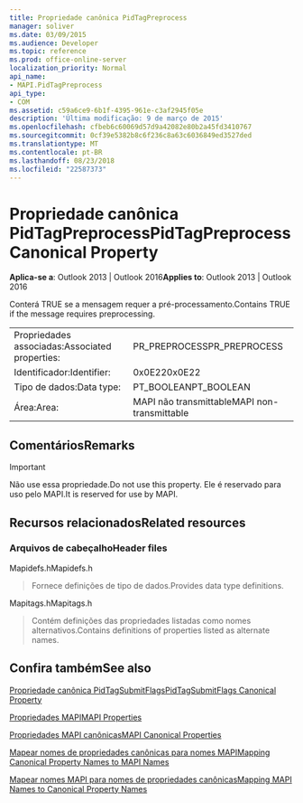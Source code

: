 ```yaml
---
title: Propriedade canônica PidTagPreprocess
manager: soliver
ms.date: 03/09/2015
ms.audience: Developer
ms.topic: reference
ms.prod: office-online-server
localization_priority: Normal
api_name:
- MAPI.PidTagPreprocess
api_type:
- COM
ms.assetid: c59a6ce9-6b1f-4395-961e-c3af2945f05e
description: 'Última modificação: 9 de março de 2015'
ms.openlocfilehash: cfbeb6c60069d57d9a42082e80b2a45fd3410767
ms.sourcegitcommit: 0cf39e5382b8c6f236c8a63c6036849ed3527ded
ms.translationtype: MT
ms.contentlocale: pt-BR
ms.lasthandoff: 08/23/2018
ms.locfileid: "22587373"
---
```

# <a name="pidtagpreprocess-canonical-property"></a><span data-ttu-id="d5050-103">Propriedade canônica PidTagPreprocess</span><span class="sxs-lookup"><span data-stu-id="d5050-103">PidTagPreprocess Canonical Property</span></span>

  
  
<span data-ttu-id="d5050-104">**Aplica-se a**: Outlook 2013 | Outlook 2016</span><span class="sxs-lookup"><span data-stu-id="d5050-104">**Applies to**: Outlook 2013 | Outlook 2016</span></span> 
  
<span data-ttu-id="d5050-105">Conterá TRUE se a mensagem requer a pré-processamento.</span><span class="sxs-lookup"><span data-stu-id="d5050-105">Contains TRUE if the message requires preprocessing.</span></span>
  
|||
|:-----|:-----|
|<span data-ttu-id="d5050-106">Propriedades associadas:</span><span class="sxs-lookup"><span data-stu-id="d5050-106">Associated properties:</span></span>  <br/> |<span data-ttu-id="d5050-107">PR_PREPROCESS</span><span class="sxs-lookup"><span data-stu-id="d5050-107">PR_PREPROCESS</span></span>  <br/> |
|<span data-ttu-id="d5050-108">Identificador:</span><span class="sxs-lookup"><span data-stu-id="d5050-108">Identifier:</span></span>  <br/> |<span data-ttu-id="d5050-109">0x0E22</span><span class="sxs-lookup"><span data-stu-id="d5050-109">0x0E22</span></span>  <br/> |
|<span data-ttu-id="d5050-110">Tipo de dados:</span><span class="sxs-lookup"><span data-stu-id="d5050-110">Data type:</span></span>  <br/> |<span data-ttu-id="d5050-111">PT_BOOLEAN</span><span class="sxs-lookup"><span data-stu-id="d5050-111">PT_BOOLEAN</span></span>  <br/> |
|<span data-ttu-id="d5050-112">Área:</span><span class="sxs-lookup"><span data-stu-id="d5050-112">Area:</span></span>  <br/> |<span data-ttu-id="d5050-113">MAPI não transmittable</span><span class="sxs-lookup"><span data-stu-id="d5050-113">MAPI non-transmittable</span></span>  <br/> |
   
## <a name="remarks"></a><span data-ttu-id="d5050-114">Comentários</span><span class="sxs-lookup"><span data-stu-id="d5050-114">Remarks</span></span>

> [!IMPORTANT]
> <span data-ttu-id="d5050-115">Não use essa propriedade.</span><span class="sxs-lookup"><span data-stu-id="d5050-115">Do not use this property.</span></span> <span data-ttu-id="d5050-116">Ele é reservado para uso pelo MAPI.</span><span class="sxs-lookup"><span data-stu-id="d5050-116">It is reserved for use by MAPI.</span></span> 
  
## <a name="related-resources"></a><span data-ttu-id="d5050-117">Recursos relacionados</span><span class="sxs-lookup"><span data-stu-id="d5050-117">Related resources</span></span>

### <a name="header-files"></a><span data-ttu-id="d5050-118">Arquivos de cabeçalho</span><span class="sxs-lookup"><span data-stu-id="d5050-118">Header files</span></span>

<span data-ttu-id="d5050-119">Mapidefs.h</span><span class="sxs-lookup"><span data-stu-id="d5050-119">Mapidefs.h</span></span>
  
> <span data-ttu-id="d5050-120">Fornece definições de tipo de dados.</span><span class="sxs-lookup"><span data-stu-id="d5050-120">Provides data type definitions.</span></span>
    
<span data-ttu-id="d5050-121">Mapitags.h</span><span class="sxs-lookup"><span data-stu-id="d5050-121">Mapitags.h</span></span>
  
> <span data-ttu-id="d5050-122">Contém definições das propriedades listadas como nomes alternativos.</span><span class="sxs-lookup"><span data-stu-id="d5050-122">Contains definitions of properties listed as alternate names.</span></span>
    
## <a name="see-also"></a><span data-ttu-id="d5050-123">Confira também</span><span class="sxs-lookup"><span data-stu-id="d5050-123">See also</span></span>



[<span data-ttu-id="d5050-124">Propriedade canônica PidTagSubmitFlags</span><span class="sxs-lookup"><span data-stu-id="d5050-124">PidTagSubmitFlags Canonical Property</span></span>](pidtagsubmitflags-canonical-property.md)


[<span data-ttu-id="d5050-125">Propriedades MAPI</span><span class="sxs-lookup"><span data-stu-id="d5050-125">MAPI Properties</span></span>](mapi-properties.md)
  
[<span data-ttu-id="d5050-126">Propriedades MAPI canônicas</span><span class="sxs-lookup"><span data-stu-id="d5050-126">MAPI Canonical Properties</span></span>](mapi-canonical-properties.md)
  
[<span data-ttu-id="d5050-127">Mapear nomes de propriedades canônicas para nomes MAPI</span><span class="sxs-lookup"><span data-stu-id="d5050-127">Mapping Canonical Property Names to MAPI Names</span></span>](mapping-canonical-property-names-to-mapi-names.md)
  
[<span data-ttu-id="d5050-128">Mapear nomes MAPI para nomes de propriedades canônicas</span><span class="sxs-lookup"><span data-stu-id="d5050-128">Mapping MAPI Names to Canonical Property Names</span></span>](mapping-mapi-names-to-canonical-property-names.md)

